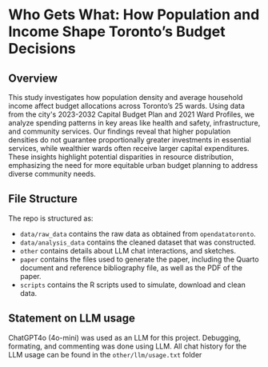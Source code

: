 # Who Gets What: How Population and Income Shape Toronto’s Budget Decisions

## Overview

This study investigates how population density and average household income affect budget allocations across Toronto’s 25 wards. Using data from the city's 2023-2032 Capital Budget Plan and 2021 Ward Profiles, we analyze spending patterns in key areas like health and safety, infrastructure, and community services. Our findings reveal that higher population densities do not guarantee proportionally greater investments in essential services, while wealthier wards often receive larger capital expenditures. These insights highlight potential disparities in resource distribution, emphasizing the need for more equitable urban budget planning to address diverse community needs.

## File Structure

The repo is structured as:

-   `data/raw_data` contains the raw data as obtained from `opendatatoronto`.
-   `data/analysis_data` contains the cleaned dataset that was constructed.
-   `other` contains details about LLM chat interactions, and sketches.
-   `paper` contains the files used to generate the paper, including the Quarto document and reference bibliography file, as well as the PDF of the paper. 
-   `scripts` contains the R scripts used to simulate, download and clean data.


## Statement on LLM usage

ChatGPT4o (4o-mini) was used as an LLM for this project. Debugging, formating, and commenting was done using LLM.
All chat history for the LLM usage can be found in the `other/llm/usage.txt` folder
